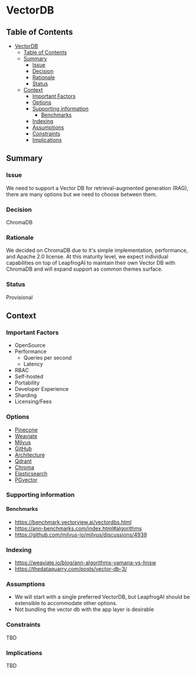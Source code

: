 # VectorDB

## Table of Contents

- [VectorDB](#vectordb)
  - [Table of Contents](#table-of-contents)
  - [Summary](#summary)
    - [Issue](#issue)
    - [Decision](#decision)
    - [Rationale](#rationale)
    - [Status](#status)
  - [Context](#context)
    - [Important Factors](#important-factors)
    - [Options](#options)
    - [Supporting information](#supporting-information)
      - [Benchmarks](#benchmarks)
    - [Indexing](#indexing)
    - [Assumptions](#assumptions)
    - [Constraints](#constraints)
    - [Implications](#implications)

## Summary

### Issue

We need to support a Vector DB for retrieval-augmented generation (RAG), there are many options but we need to choose between them.

### Decision

ChromaDB

### Rationale

We decided on ChromaDB due to it's simple implementation, performance, and Apache 2.0 license. At this maturity level, we expect individual capabilities on top of LeapfrogAI to maintain their own Vector DB with ChromaDB and will expand support as common themes surface.

### Status

Provisional

## Context

### Important Factors

- OpenSource
- Performance
  - Queries per second
  - Latency
- RBAC
- Self-hosted
- Portability
- Developer Experience
- Sharding
- Licensing/Fees

### Options

- [Pinecone](https://www.pinecone.io/)
- [Weaviate](https://weaviate.io/)
- [Milvus](https://milvus.io/)
- [GitHub](https://github.com/milvus-io/milvus)
- [Architecture](https://milvus.io/docs/architecture_overview.md)
- [Qdrant](https://qdrant.tech/)
- [Chroma](https://www.trychroma.com/)
- [Elasticsearch](https://www.elastic.co/elasticsearch/)
- [PGvector](https://github.com/pgvector/pgvector)

### Supporting information

#### Benchmarks

- https://benchmark.vectorview.ai/vectordbs.html
- https://ann-benchmarks.com/index.html#algorithms
- https://github.com/milvus-io/milvus/discussions/4939

### Indexing

- https://weaviate.io/blog/ann-algorithms-vamana-vs-hnsw
- https://thedataquarry.com/posts/vector-db-3/

### Assumptions

- We will start with a single preferred VectorDB, but LeapfrogAI should be extensible to accommodate other options.
- Not bundling the vector db with the app layer is desirable

### Constraints

TBD

### Implications

TBD
